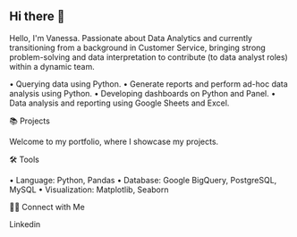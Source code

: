 ## Hi there 👋

Hello, I'm Vanessa. Passionate about Data Analytics and currently transitioning from a background in Customer Service, bringing strong problem-solving and data interpretation to contribute (to data analyst roles) within a dynamic team.

• Querying data using Python.
• Generate reports and perform ad-hoc data analysis using Python.
• Developing dashboards on Python and Panel.
• Data analysis and reporting using Google Sheets and Excel.



📚 Projects

Welcome to my portfolio, where I showcase my projects.



🛠️ Tools

• Language: Python, Pandas
• Database: Google BigQuery, PostgreSQL, MySQL
• Visualization: Matplotlib, Seaborn


👋🏻 Connect with Me

Linkedin
